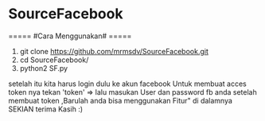 # SourceFacebook
===== #Cara Menggunakan# =====
1. git clone https://github.com/mrmsdv/SourceFacebook.git
2. cd SourceFacebook/
3. python2 SF.py

setelah itu kita harus login dulu ke akun facebook 
Untuk membuat acces token nya 
tekan 'token' => lalu masukan User dan password fb anda
setelah membuat token ,Barulah anda bisa menggunakan Fitur" di dalamnya
SEKIAN terima Kasih :)
